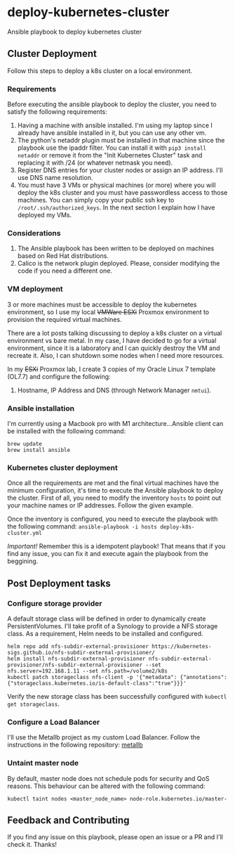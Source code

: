 # deploy-kubernetes-cluster
Ansible playbook to deploy kubernetes cluster

## Cluster Deployment
Follow this steps to deploy a k8s cluster on a local environment.

### Requirements
Before executing the ansible playbook to deploy the cluster, you need to satisfy the following requirements:
1. Having a machine with ansible installed. I'm using my laptop since I already have ansible installed in it, but you can use any other vm.
2. The python's netaddr plugin must be installed in that machine since the playbook use the ipaddr filter. You can install it with `pip3 install netaddr` or remove it from the "Init Kubernetes Cluster" task and replacing it with /24 (or whatever netmask you need).
3. Register DNS entries for your cluster nodes or assign an IP address. I'll use DNS name resolution.
4. You must have 3 VMs or physical machines (or more) where you will deploy the k8s cluster and you must have passwordless access to those machines. You can simply copy your public ssh key to `/root/.ssh/authorized_keys`. In the next section I explain how I have deployed my VMs.

### Considerations
1. The Ansible playbook has been written to be deployed on machines based on Red Hat distributions.
2. Calico is the network plugin deployed. Please, consider modifying the code if you need a different one.

### VM deployment
3 or more machines must be accessible to deploy the kubernetes environment, so I use my local ~~VMWare ESXi~~ Proxmox environment to provision the required virtual machines.

There are a lot posts talking discussing to deploy a k8s cluster on a virtual environment vs bare metal. In my case, I have decided to go for a virtual environment, since it is a laboratory and I can quickly destroy the VM and recreate it. Also, I can shutdown some nodes when I need more resources.

In my ~~ESXi~~ Proxmox lab, I create 3 copies of my Oracle Linux 7 template (OL7.7) and configure the following:
1. Hostname, IP Address and DNS (through Network Manager `nmtui`).

### Ansible installation
I'm currently using a Macbook pro with M1 architecture...Ansible client can be installed with the following command:

```
brew update
brew install ansible
```

### Kubernetes cluster deployment
Once all the requirements are met and the final virtual machines have the minimum configuration, it's time to execute the Ansible playbook to deploy the cluster.
First of all, you need to modify the inventory `hosts` to point out your machine names or IP addresses. Follow the given example.

Once the inventory is configured, you need to execute the playbook with the following command:
`ansible-playbook -i hosts deploy-k8s-cluster.yml`

*Important!* Remember this is a idempotent playbook! That means that if you find any issue, you can fix it and execute again the playbook from the beggining.

## Post Deployment tasks

### Configure storage provider
A default storage class will be defined in order to dynamically create PersistentVolumes. I'll take profit of a Synology to provide a NFS storage class.
As a requirement, Helm needs to be installed and configured.

```
helm repo add nfs-subdir-external-provisioner https://kubernetes-sigs.github.io/nfs-subdir-external-provisioner/
helm install nfs-subdir-external-provisioner nfs-subdir-external-provisioner/nfs-subdir-external-provisioner --set nfs.server=192.168.1.11 --set nfs.path=/volume2/k8s
kubectl patch storageclass nfs-client -p '{"metadata": {"annotations":{"storageclass.kubernetes.io/is-default-class":"true"}}}'
```

Verify the new storage class has been successfully configured with `kubectl get storageclass`.

### Configure a Load Balancer
I'll use the Metallb project as my custom Load Balancer.
Follow the instructions in the following repository: [metallb](https://github.com/hfolguera/metallb)

### Untaint master node
By default, master node does not schedule pods for security and QoS reasons. This behaviour can be altered with the following command:
```
kubectl taint nodes <master_node_name> node-role.kubernetes.io/master-
```

## Feedback and Contributing
If you find any issue on this playbook, please open an issue or a PR and I'll check it. Thanks!
